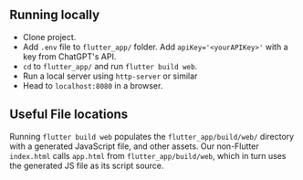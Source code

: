## Running locally ##

* Clone project.
* Add `.env` file to `flutter_app/` folder. Add `apiKey='<yourAPIKey>'` with a key from ChatGPT's API.
* `cd` to `flutter_app/` and run `flutter build web`.
* Run a local server using `http-server` or similar
* Head to `localhost:8080` in a browser.

## Useful File locations ##

Running `flutter build web` populates the `flutter_app/build/web/` directory with a generated JavaScript file, and other assets. Our non-Flutter `index.html` calls `app.html` from `flutter_app/build/web`, which in turn uses the generated JS file as its script source.